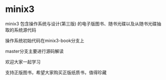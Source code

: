 # minix3

minix3 包含操作系统与设计(第三版) 的电子版图书、随书光碟以及从随书光碟抽取的系统源代码

操作系统初始代码在minix3-book分支上

master分支主要进行源码解读 

欢迎大家一起学习

支持正版图书，希望大家购买正版纸质书，值得珍藏
